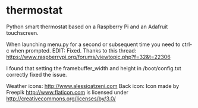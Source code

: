 # thermostat
Python smart thermostat based on a Raspberry Pi and an Adafruit touchscreen.

When launching menu.py for a second or subsequent time you need to ctrl-c when prompted.  EDIT:  Fixed.
Thanks to this thread:  https://www.raspberrypi.org/forums/viewtopic.php?f=32&t=22306

I found that setting the framebuffer_width and height in /boot/config.txt correctly fixed the issue.


Weather icons: http://www.alessioatzeni.com
Back icon: Icon made by Freepik http://www.flaticon.com is licensed under http://creativecommons.org/licenses/by/3.0/

